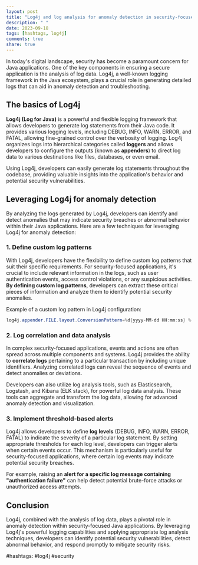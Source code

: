 ```yaml
---
layout: post
title: "Log4j and log analysis for anomaly detection in security-focused Java applications"
description: " "
date: 2023-09-18
tags: [hashtags, log4j]
comments: true
share: true
---
```


In today's digital landscape, security has become a paramount concern for Java applications. One of the key components in ensuring a secure application is the analysis of log data. Log4j, a well-known logging framework in the Java ecosystem, plays a crucial role in generating detailed logs that can aid in anomaly detection and troubleshooting.

## The basics of Log4j

**Log4j (Log for Java)** is a powerful and flexible logging framework that allows developers to generate log statements from their Java code. It provides various logging levels, including DEBUG, INFO, WARN, ERROR, and FATAL, allowing fine-grained control over the verbosity of logging. Log4j organizes logs into hierarchical categories called **loggers** and allows developers to configure the outputs (known as **appenders**) to direct log data to various destinations like files, databases, or even email.

Using Log4j, developers can easily generate log statements throughout the codebase, providing valuable insights into the application's behavior and potential security vulnerabilities.

## Leveraging Log4j for anomaly detection

By analyzing the logs generated by Log4j, developers can identify and detect anomalies that may indicate security breaches or abnormal behavior within their Java applications. Here are a few techniques for leveraging Log4j for anomaly detection:

### 1. Define custom log patterns

With Log4j, developers have the flexibility to define custom log patterns that suit their specific requirements. For security-focused applications, it's crucial to include relevant information in the logs, such as user authentication events, access control violations, or any suspicious activities. **By defining custom log patterns**, developers can extract these critical pieces of information and analyze them to identify potential security anomalies.

Example of a custom log pattern in Log4j configuration:

```java
log4j.appender.FILE.layout.ConversionPattern=%d{yyyy-MM-dd HH:mm:ss} %-5p %c{1}:%L - %m%n
```

### 2. Log correlation and data analysis

In complex security-focused applications, events and actions are often spread across multiple components and systems. Log4j provides the ability to **correlate logs** pertaining to a particular transaction by including unique identifiers. Analyzing correlated logs can reveal the sequence of events and detect anomalies or deviations.

Developers can also utilize log analysis tools, such as Elasticsearch, Logstash, and Kibana (ELK stack), for powerful log data analysis. These tools can aggregate and transform the log data, allowing for advanced anomaly detection and visualization.

### 3. Implement threshold-based alerts

Log4j allows developers to define **log levels** (DEBUG, INFO, WARN, ERROR, FATAL) to indicate the severity of a particular log statement. By setting appropriate thresholds for each log level, developers can trigger alerts when certain events occur. This mechanism is particularly useful for security-focused applications, where certain log events may indicate potential security breaches.

For example, raising an **alert for a specific log message containing "authentication failure"** can help detect potential brute-force attacks or unauthorized access attempts.

## Conclusion

Log4j, combined with the analysis of log data, plays a pivotal role in anomaly detection within security-focused Java applications. By leveraging Log4j's powerful logging capabilities and applying appropriate log analysis techniques, developers can identify potential security vulnerabilities, detect abnormal behavior, and respond promptly to mitigate security risks.

#hashtags: #log4j #security